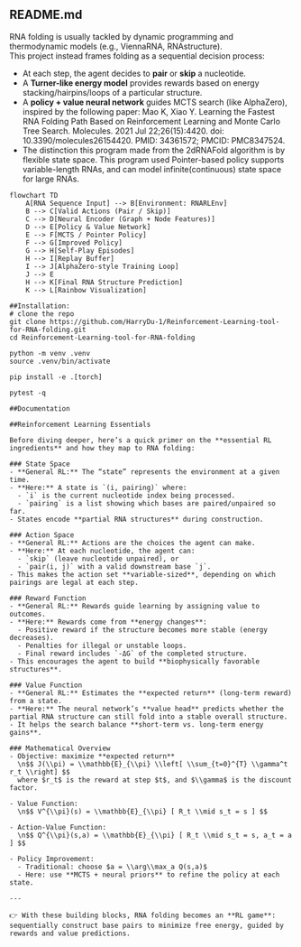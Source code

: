 ## README.md
RNA folding is usually tackled by dynamic programming and thermodynamic models (e.g., ViennaRNA, RNAstructure).  
This project instead frames folding as a sequential decision process:  

- At each step, the agent decides to **pair** or **skip** a nucleotide.  
- A **Turner-like energy model** provides rewards based on energy stacking/hairpins/loops of a particular structure.  
- A **policy + value neural network** guides MCTS search (like AlphaZero), inspired by the following paper: Mao K, Xiao Y. Learning the Fastest RNA Folding Path Based on Reinforcement Learning and Monte Carlo Tree Search. Molecules. 2021 Jul 22;26(15):4420. doi: 10.3390/molecules26154420. PMID: 34361572; PMCID: PMC8347524.
- The distinction this program made from the 2dRNAFold algorithm is by flexible state space. This program used Pointer-based policy supports variable-length RNAs, and can model infinite(continuous) state space for large RNAs. 

```mermaid
flowchart TD
    A[RNA Sequence Input] --> B[Environment: RNARLEnv]
    B --> C[Valid Actions (Pair / Skip)]
    C --> D[Neural Encoder (Graph + Node Features)]
    D --> E[Policy & Value Network]
    E --> F[MCTS / Pointer Policy]
    F --> G[Improved Policy]
    G --> H[Self-Play Episodes]
    H --> I[Replay Buffer]
    I --> J[AlphaZero-style Training Loop]
    J --> E
    H --> K[Final RNA Structure Prediction]
    K --> L[Rainbow Visualization]

##Installation:
# clone the repo
git clone https://github.com/HarryDu-1/Reinforcement-Learning-tool-for-RNA-folding.git
cd Reinforcement-Learning-tool-for-RNA-folding

python -m venv .venv
source .venv/bin/activate

pip install -e .[torch]

pytest -q

##Documentation

##Reinforcement Learning Essentials  

Before diving deeper, here’s a quick primer on the **essential RL ingredients** and how they map to RNA folding:

### State Space
- **General RL:** The “state” represents the environment at a given time.  
- **Here:** A state is `(i, pairing)` where:
  - `i` is the current nucleotide index being processed.  
  - `pairing` is a list showing which bases are paired/unpaired so far.  
- States encode **partial RNA structures** during construction.

### Action Space
- **General RL:** Actions are the choices the agent can make.  
- **Here:** At each nucleotide, the agent can:
  - `skip` (leave nucleotide unpaired), or  
  - `pair(i, j)` with a valid downstream base `j`.  
- This makes the action set **variable-sized**, depending on which pairings are legal at each step.

### Reward Function
- **General RL:** Rewards guide learning by assigning value to outcomes.  
- **Here:** Rewards come from **energy changes**:
  - Positive reward if the structure becomes more stable (energy decreases).  
  - Penalties for illegal or unstable loops.  
  - Final reward includes `-ΔG` of the completed structure.  
- This encourages the agent to build **biophysically favorable structures**.

### Value Function
- **General RL:** Estimates the **expected return** (long-term reward) from a state.  
- **Here:** The neural network’s **value head** predicts whether the partial RNA structure can still fold into a stable overall structure.  
- It helps the search balance **short-term vs. long-term energy gains**.

### Mathematical Overview
- Objective: maximize **expected return**  
  \n$$ J(\\pi) = \\mathbb{E}_{\\pi} \\left[ \\sum_{t=0}^{T} \\gamma^t r_t \\right] $$  
  where $r_t$ is the reward at step $t$, and $\\gamma$ is the discount factor.  

- Value Function:  
  \n$$ V^{\\pi}(s) = \\mathbb{E}_{\\pi} [ R_t \\mid s_t = s ] $$  

- Action-Value Function:  
  \n$$ Q^{\\pi}(s,a) = \\mathbb{E}_{\\pi} [ R_t \\mid s_t = s, a_t = a ] $$  

- Policy Improvement:  
  - Traditional: choose $a = \\arg\\max_a Q(s,a)$  
  - Here: use **MCTS + neural priors** to refine the policy at each state.  

---

👉 With these building blocks, RNA folding becomes an **RL game**: sequentially construct base pairs to minimize free energy, guided by rewards and value predictions.
